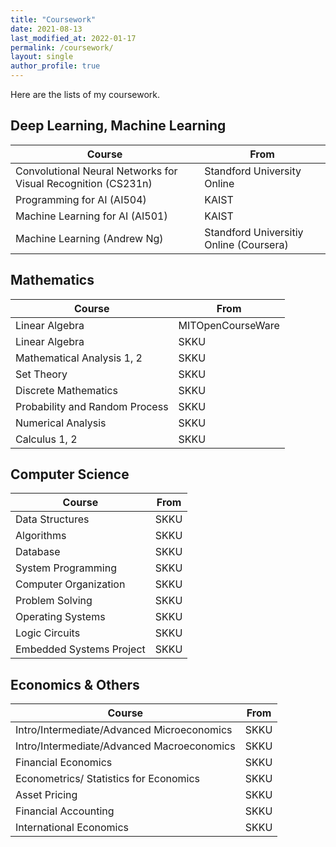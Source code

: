 ```yaml
---
title: "Coursework"
date: 2021-08-13
last_modified_at: 2022-01-17
permalink: /coursework/
layout: single
author_profile: true
---
```




Here are the lists of my coursework.



## Deep Learning, Machine Learning

| Course                                                       | From                                    |
| ------------------------------------------------------------ | --------------------------------------- |
| Convolutional Neural Networks for Visual Recognition (CS231n) | Standford University Online             |
| Programming for AI (AI504)                                   | KAIST                                   |
| Machine Learning for AI (AI501)                              | KAIST                                   |
| Machine Learning (Andrew Ng)                                 | Standford Universitiy Online (Coursera) |



## Mathematics

| Course                         | From              |
| ------------------------------ | ----------------- |
| Linear Algebra                 | MITOpenCourseWare |
| Linear Algebra                 | SKKU              |
| Mathematical Analysis 1, 2     | SKKU              |
| Set Theory                     | SKKU              |
| Discrete Mathematics           | SKKU              |
| Probability and Random Process | SKKU              |
| Numerical Analysis             | SKKU              |
| Calculus 1, 2                  | SKKU              |



## Computer Science

| Course                   | From |
| ------------------------ | ---- |
| Data Structures          | SKKU |
| Algorithms               | SKKU |
| Database                 | SKKU |
| System Programming       | SKKU |
| Computer Organization    | SKKU |
| Problem Solving          | SKKU |
| Operating Systems        | SKKU |
| Logic Circuits           | SKKU |
| Embedded Systems Project | SKKU |



## Economics & Others

| Course                                     | From |
| ------------------------------------------ | ---- |
| Intro/Intermediate/Advanced Microeconomics | SKKU |
| Intro/Intermediate/Advanced Macroeconomics | SKKU |
| Financial Economics                        | SKKU |
| Econometrics/ Statistics for Economics     | SKKU |
| Asset Pricing                              | SKKU |
| Financial Accounting                       | SKKU |
| International Economics                    | SKKU |

